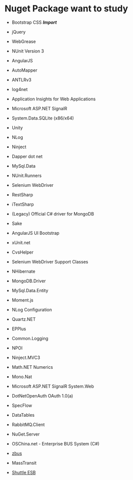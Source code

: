 # Nuget Package want to study

* Bootstrap CSS ***Import***
* jQuery
* WebGrease
* NUnit Version 3
* AngularJS
* AutoMapper
* ANTLRv3
* log4net
* Application Insights for Web Applications
* Microsoft ASP.NET SignalR
* System.Data.SQLite (x86/x64)
* Unity
* NLog
* Ninject
* Dapper dot net
* MySql.Data
* NUnit.Runners
* Selenium WebDriver
* RestSharp
* iTextSharp
* (Legacy) Official C# driver for MongoDB
* Sake
* AngularJS UI Bootstrap
* xUnit.net
* CvsHelper
* Selenium WebDriver Support Classes
* NHibernate
* MongoDB.Driver
* MySql.Data.Entity
* Moment.js
* NLog Configuration
* Quartz.NET
* EPPlus
* Common.Logging
* NPOI
* Ninject.MVC3
* Math.NET Numerics
* Mono.Nat
* Microsoft ASP.NET SignalR System.Web
* DotNetOpenAuth OAuth 1.0(a)
* SpecFlow
* DataTables
* RabbitMQ.Client
* NuGet.Server

* OSChina.net - Enterprise BUS System (C#)
* [zbus](http://git.oschina.net/rushmore/zbus)
* MassTransit
* [Shuttle ESB](https://github.com/shuttle/shuttle-esb)
